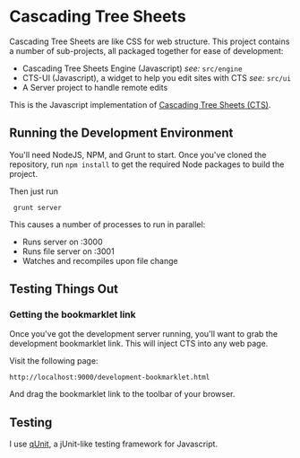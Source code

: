 Cascading Tree Sheets
=====================

Cascading Tree Sheets are like CSS for web structure. This project contains a
number of sub-projects, all packaged together for ease of development:

   *  Cascading Tree Sheets Engine (Javascript)
      *see:* `src/engine`
   *  CTS-UI (Javascript), a widget to help you edit sites with CTS
      *see:* `src/ui`
   *  A Server project to handle remote edits

This is the Javascript implementation of [Cascading Tree Sheets
(CTS)](http://www.treesheets.org). 

Running the Development Environment
-----------------------------------

You'll need NodeJS, NPM, and Grunt to start.  Once you've cloned the
repository, run `npm install` to get the required Node packages to build the
project.

Then just run 

     grunt server

This causes a number of processes to run in parallel:

   *  Runs server on :3000
   *  Runs file server on :3001
   *  Watches and recompiles upon file change


Testing Things Out
------------------

### Getting the bookmarklet link

Once you've got the development server running, you'll want to grab the
development bookmarklet link. This will inject CTS into any web page.

Visit the following page:

    http://localhost:9000/development-bookmarklet.html

And drag the bookmarklet link to the toolbar of your browser.

Testing
-------

I use [qUnit](http://qunitjs.com/), a jUnit-like testing framework for Javascript.
